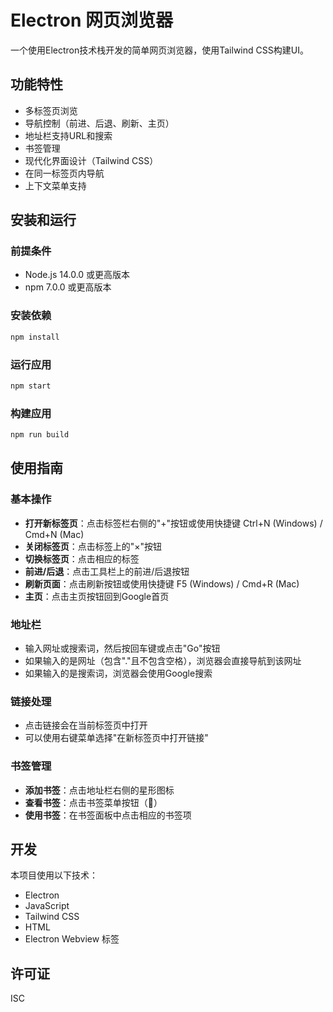 # Electron 网页浏览器

一个使用Electron技术栈开发的简单网页浏览器，使用Tailwind CSS构建UI。

## 功能特性

- 多标签页浏览
- 导航控制（前进、后退、刷新、主页）
- 地址栏支持URL和搜索
- 书签管理
- 现代化界面设计（Tailwind CSS）
- 在同一标签页内导航
- 上下文菜单支持

## 安装和运行

### 前提条件

- Node.js 14.0.0 或更高版本
- npm 7.0.0 或更高版本

### 安装依赖

```bash
npm install
```

### 运行应用

```bash
npm start
```

### 构建应用

```bash
npm run build
```

## 使用指南

### 基本操作

- **打开新标签页**：点击标签栏右侧的"+"按钮或使用快捷键 Ctrl+N (Windows) / Cmd+N (Mac)
- **关闭标签页**：点击标签上的"×"按钮
- **切换标签页**：点击相应的标签
- **前进/后退**：点击工具栏上的前进/后退按钮
- **刷新页面**：点击刷新按钮或使用快捷键 F5 (Windows) / Cmd+R (Mac)
- **主页**：点击主页按钮回到Google首页

### 地址栏

- 输入网址或搜索词，然后按回车键或点击"Go"按钮
- 如果输入的是网址（包含"."且不包含空格），浏览器会直接导航到该网址
- 如果输入的是搜索词，浏览器会使用Google搜索

### 链接处理

- 点击链接会在当前标签页中打开
- 可以使用右键菜单选择"在新标签页中打开链接"

### 书签管理

- **添加书签**：点击地址栏右侧的星形图标
- **查看书签**：点击书签菜单按钮（📑）
- **使用书签**：在书签面板中点击相应的书签项

## 开发

本项目使用以下技术：

- Electron
- JavaScript
- Tailwind CSS
- HTML
- Electron Webview 标签

## 许可证

ISC 
